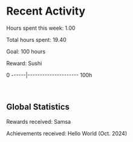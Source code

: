 # Recent Activity

Hours spent this week: 1.00 

Total hours spent: 19.40  

Goal: 100 hours  

Reward: Sushi  

0 ------|--------------------- 100h  
<br><br>

## Global Statistics
Rewards received: Samsa

Achievements received: Hello World (Oct. 2024)
